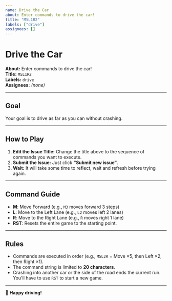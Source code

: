 ```yaml
---
name: Drive the Car
about: Enter commands to drive the car!
title: "M5L1R2"
labels: ["drive"]
assignees: []
---
```


# Drive the Car

**About:** Enter commands to drive the car!  
**Title:** `M5L1R2`  
**Labels:** `drive`  
**Assignees:** *(none)*  

---

## Goal

Your goal is to drive as far as you can without crashing.

---

## How to Play

1. **Edit the Issue Title:** Change the title above to the sequence of commands you want to execute.  
2. **Submit the Issue:** Just click **"Submit new issue"**.  
3. **Wait:** It will take some time to reflect, wait and refresh before trying again.  

---

## Command Guide

- **M**: Move Forward (e.g., `M3` moves forward 3 steps)  
- **L**: Move to the Left Lane (e.g., `L2` moves left 2 lanes)  
- **R**: Move to the Right Lane (e.g., `R` moves right 1 lane)  
- **RST**: Resets the entire game to the starting point.  

---

## Rules

- Commands are executed in order (e.g., `M5L2R` = Move ×5, then Left ×2, then Right ×1).  
- The command string is limited to **20 characters**.  
- Crashing into another car or the side of the road ends the current run. You'll have to use `RST` to start a new game.  

---

🚗 **Happy driving!**

